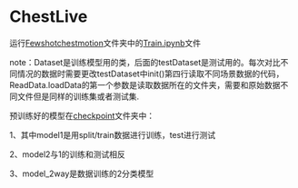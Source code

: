 # ChestLive



运行[Fewshotchestmotion](https://github.com/MrWang98/ChestLive/tree/main/Fewshotchestmotion)文件夹中的[Train.ipynb](https://github.com/MrWang98/ChestLive/blob/main/Fewshotchestmotion/Train.ipynb)文件

note：Dataset是训练模型用的类，后面的testDataset是测试用的。每次对比不同情况的数据时需要更改testDataset中init()第四行读取不同场景数据的代码，ReadData.loadData的第一个参数是读取数据所在的文件夹，需要和原始数据不同文件但是同样的训练集或者测试集.

预训练好的模型在[checkpoint](https://github.com/MrWang98/ChestLive/tree/main/checkpoint)文件夹中：

1、其中model1是用split/train数据进行训练，test进行测试

2、model2与1的训练和测试相反

3、model_2way是数据训练的2分类模型
